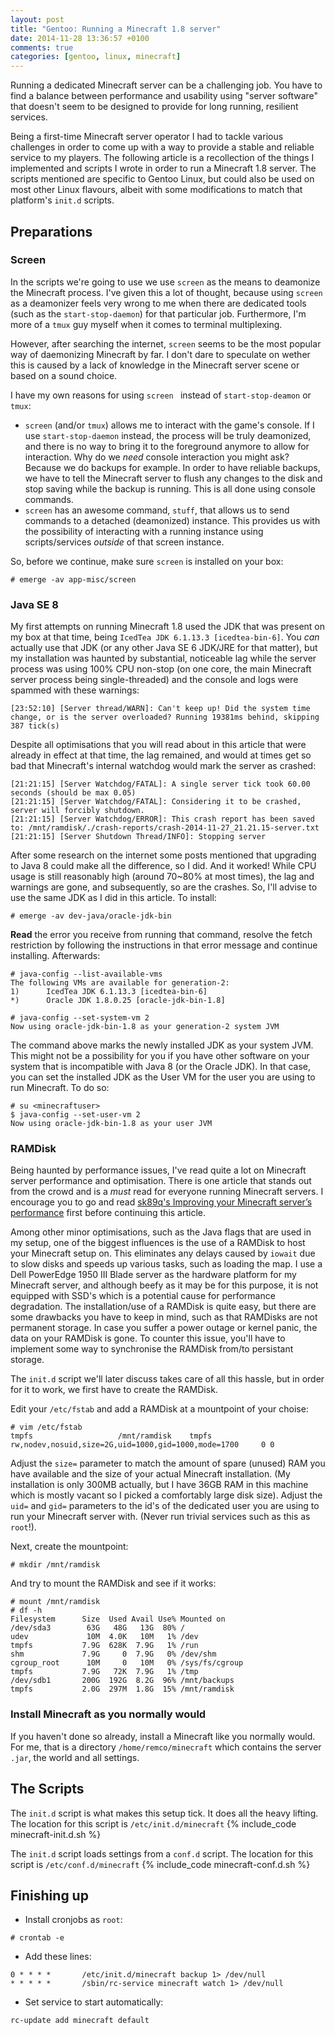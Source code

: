 ```yaml
---
layout: post
title: "Gentoo: Running a Minecraft 1.8 server"
date: 2014-11-28 13:36:57 +0100
comments: true
categories: [gentoo, linux, minecraft]
---
```

Running a dedicated Minecraft server can be a challenging job. You have to find a balance between performance and usability using "server software" that doesn't seem to be designed to provide for long running, resilient services. 

Being a first-time Minecraft server operator I had to tackle various challenges in order to come up with a way to provide a stable and reliable service to my players. The following article is a recollection of the things I implemented and scripts I wrote in order to run a Minecraft 1.8 server. The scripts mentioned are specific to Gentoo Linux, but could also be used on most other Linux flavours, albeit with some modifications to match that platform's `init.d` scripts.
<!-- more --> 
## Preparations
### Screen
In the scripts we're going to use we use `screen` as the means to deamonize the Minecraft process. I've given this a lot of thought, because using `screen` as a deamonizer feels very wrong  to me when there are dedicated tools (such as the `start-stop-daemon`) for that particular job. Furthermore, I'm more of a `tmux` guy myself when it comes to terminal multiplexing. 

However, after searching the internet, `screen` seems to be the most popular way of daemonizing Minecraft by far. I don't dare to speculate on wether this is caused by a lack of knowledge in the Minecraft server scene or based on a sound choice.

I have my own reasons for using `screen ` instead of `start-stop-deamon` or `tmux`:
-  `screen` (and/or `tmux`) allows me to interact with the game's console. If I use `start-stop-daemon` instead, the process will be truly deamonized, and there is no way to bring it to the foreground anymore to allow for interaction. Why do we *need* console interaction you might ask? Because we do backups for example. In order to have reliable backups, we have to tell the Minecraft server to flush any changes to the disk and stop saving while the backup is running. This is all done using console commands.
- `screen` has an awesome command, `stuff`, that allows us to send commands to a detached (deamonized)  instance. This provides us with the possibility of interacting with a running instance using scripts/services *outside* of that screen instance.

So, before we continue, make sure `screen` is installed on your box:


	# emerge -av app-misc/screen
	
### Java SE 8
My first attempts on running Minecraft 1.8 used the JDK that was present on my box at that time, being `IcedTea JDK 6.1.13.3 [icedtea-bin-6]`. You *can* actually use that JDK (or any other Java SE 6 JDK/JRE for that matter), but my installation was haunted by substantial, noticeable lag while the server process was using 100% CPU non-stop (on one core, the  main Minecraft server process being single-threaded) and the console and logs were spammed with these warnings:

	[23:52:10] [Server thread/WARN]: Can't keep up! Did the system time change, or is the server overloaded? Running 19381ms behind, skipping 387 tick(s)
	
Despite all optimisations that you will read about in this article that were already in effect at that time, the lag remained, and would at times get so bad that Minecraft's  internal watchdog would mark the server as crashed:

	[21:21:15] [Server Watchdog/FATAL]: A single server tick took 60.00 seconds (should be max 0.05)
	[21:21:15] [Server Watchdog/FATAL]: Considering it to be crashed, server will forcibly shutdown.
	[21:21:15] [Server Watchdog/ERROR]: This crash report has been saved to: /mnt/ramdisk/./crash-reports/crash-2014-11-27_21.21.15-server.txt
	[21:21:15] [Server Shutdown Thread/INFO]: Stopping server

After some research on the internet some posts mentioned that upgrading to Java 8 could make all the difference, so I did. And it worked! While CPU usage is still reasonably high (around 70~80% at most times), the lag and warnings are gone, and subsequently, so are the crashes. So, I'll advise to use the same JDK as I did in this article. To install:

	# emerge -av dev-java/oracle-jdk-bin
	
**Read** the error you receive from running that command, resolve the fetch restriction by following the instructions in that error message and continue installing. Afterwards:

	# java-config --list-available-vms
	The following VMs are available for generation-2:
	1)      IcedTea JDK 6.1.13.3 [icedtea-bin-6]
	*)      Oracle JDK 1.8.0.25 [oracle-jdk-bin-1.8] 
	
	# java-config --set-system-vm 2
	Now using oracle-jdk-bin-1.8 as your generation-2 system JVM
	
The command above marks the newly installed JDK as your system JVM. This might not be a possibility for you if you have other software on your system that is incompatible with Java 8 (or the Oracle JDK). In that case, you can set the installed JDK as the User VM for the user you are using to run Minecraft. To do so:

	# su <minecraftuser>
	$ java-config --set-user-vm 2
	Now using oracle-jdk-bin-1.8 as your user JVM
	
### RAMDisk
Being haunted by performance issues, I've read quite a lot on Minecraft server performance and optimisation. There is one article that stands out from the crowd and is a *must* read for everyone running Minecraft servers. I encourage you to go and read [sk89q's Improving your Minecraft server’s performance][1] first before continuing this article.

Among other minor optimisations, such as the Java flags that are used in my setup, one of the biggest influences is the use of a RAMDisk to host your Minecraft setup on. This eliminates any delays caused by `iowait` due to slow disks and speeds up various tasks, such as loading the map. I use a Dell PowerEdge 1950 III Blade server as the hardware platform for my Minecraft server, and although beefy as it may be for this purpose, it is not equipped with SSD's which is a potential cause for performance degradation. The installation/use of a RAMDisk is quite easy, but there are some drawbacks you have to keep in mind, such as that RAMDisks are not permanent storage. In case you suffer a power outage or kernel panic, the data on your RAMDisk is gone. To counter this issue, you'll have to implement some way to synchronise the RAMDisk from/to persistant storage. 

The `init.d` script we'll later discuss takes care of all this hassle, but in order for it to work, we first have to create the RAMDisk.

Edit your `/etc/fstab` and add a RAMDisk at a mountpoint of your choise:

	# vim /etc/fstab
	tmpfs                   /mnt/ramdisk    tmpfs           rw,nodev,nosuid,size=2G,uid=1000,gid=1000,mode=1700     0 0
 

Adjust the `size=` parameter to match the amount of spare (unused) RAM you have available and the size of your actual Minecraft installation. (My installation is only 300MB actually, but I have 36GB RAM in this machine which is mostly vacant so I picked a comfortably large disk size). Adjust the `uid=` and `gid=` parameters to the id's of the dedicated user you are using to run your Minecraft server with. (Never run trivial services such as this as `root`!).

Next, create the mountpoint:

	# mkdir /mnt/ramdisk

And try to mount the RAMDisk and see if it works:

	# mount /mnt/ramdisk
	# df -h
	Filesystem      Size  Used Avail Use% Mounted on
	/dev/sda3        63G   48G   13G  80% /
	udev             10M  4.0K   10M   1% /dev
	tmpfs           7.9G  628K  7.9G   1% /run
	shm             7.9G     0  7.9G   0% /dev/shm
	cgroup_root      10M     0   10M   0% /sys/fs/cgroup
	tmpfs           7.9G   72K  7.9G   1% /tmp
	/dev/sdb1       200G  192G  8.2G  96% /mnt/backups
	tmpfs           2.0G  297M  1.8G  15% /mnt/ramdisk 

### Install Minecraft as you normally would
If you haven't done so already, install a Minecraft like you normally would. For me, that is a directory `/home/remco/minecraft`  which contains the server `.jar`, the world and all settings.

## The Scripts
The `init.d` script is what makes this setup tick. It does all the heavy lifting. The location for this script is `/etc/init.d/minecraft`
{% include_code minecraft-init.d.sh %}

The `init.d` script loads settings from a `conf.d` script. The location for
this script is `/etc/conf.d/minecraft`
{% include_code minecraft-conf.d.sh %}

## Finishing up
- Install cronjobs as `root`:

```
# crontab -e
```
- Add these lines:
```
0 * * * *       /etc/init.d/minecraft backup 1> /dev/null
* * * * *       /sbin/rc-service minecraft watch 1> /dev/null
```

- Set service to start automatically:

```
rc-update add minecraft default
```

[1]: http://www.sk89q.com/2013/03/improving-your-minecraft-servers-performance/
